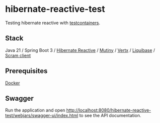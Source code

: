 # hibernate-reactive-test
Testing hibernate reactive with [testcontainers](https://testcontainers.com/).  

## Stack
Java 21 / Spring Boot 3 / [Hibernate Reactive](https://hibernate.org/reactive/) / [Mutiny](https://smallrye.io/smallrye-mutiny/1.6.0/tutorials/getting-mutiny/) / [Vertx](https://vertx.io/docs/vertx-pg-client/java/) / [Liquibase](https://www.liquibase.com/) / [Scram client](https://github.com/ongres/scram)

## Prerequisites
[Docker](https://www.docker.com/products/docker-desktop)

## Swagger
Run the application and open [http://localhost:8080/hibernate-reactive-test/webjars/swagger-ui/index.html](http://localhost:8080/hibernate-reactive-test/webjars/swagger-ui/index.html) to see the API documentation.
